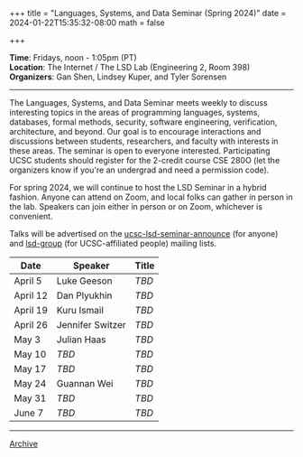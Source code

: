 +++
title = "Languages, Systems, and Data Seminar (Spring 2024)"
date = 2024-01-22T15:35:32-08:00
math = false

+++

**Time**: Fridays, noon - 1:05pm (PT) <br />
**Location**: The Internet / The LSD Lab (Engineering 2, Room 398) <br />
**Organizers**: Gan Shen, Lindsey Kuper, and Tyler Sorensen <br />

---

The Languages, Systems, and Data Seminar meets weekly to discuss interesting topics in the areas of programming languages, systems, databases, formal methods, security, software engineering, verification, architecture, and beyond.  Our goal is to encourage interactions and discussions between students, researchers, and faculty with interests in these areas.  The seminar is open to everyone interested.  Participating UCSC students should register for the 2-credit course CSE 280O (let the organizers know if you're an undergrad and need a permission code).

For spring 2024, we will continue to host the LSD Seminar in a hybrid fashion.  Anyone can attend on Zoom, and local folks can gather in person in the lab.  Speakers can join either in person or on Zoom, whichever is convenient.

Talks will be advertised on the [ucsc-lsd-seminar-announce](https://groups.google.com/g/ucsc-lsd-seminar-announce) (for anyone) and [lsd-group](https://groups.google.com/a/ucsc.edu/g/lsd-group/members) (for UCSC-affiliated people) mailing lists.

| Date                | Speaker                                                               | Title                                                             |
|-------              |---------                                                              |---------                                                          |
| April 5             | Luke Geeson                                                                 | _TBD_                                                             |
| April 12            | Dan Plyukhin                                                                 | _TBD_                                                             |
| April 19            | Kuru Ismail                                                                | _TBD_                                                             |
| April 26            | Jennifer Switzer                                                                 | _TBD_                                                             |
| May 3               | Julian Haas                                                                 | _TBD_                                                             |
| May 10              | _TBD_                                                                 | _TBD_                                                             |
| May 17              | _TBD_                                                                 | _TBD_                                                             |
| May 24              | Guannan Wei                                                                 | _TBD_                                                             |
| May 31              | _TBD_                                                                 | _TBD_                                                             |
| June 7              | _TBD_                                                                 | _TBD_                                                             |

---

[Archive](../)

